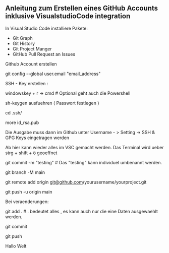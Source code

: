 ## Anleitung zum Erstellen eines GitHub Accounts inklusive VisualstudioCode integration
In Visual Studio Code installiere Pakete:
- Git Graph
- Git History
- Git Project Manger
- GitHub Pull Request an Issues

Github Account erstellen

 git config --global user.email "email_address"

SSH - Key erstellen : 

windowskey + r -> cmd # Optional geht auch die Powershell

sh-keygen ausfuehren ( Passwort festlegen )

 cd .ssh/

 more id_rsa.pub

 Die Ausgabe muss dann im Github unter Username - > Setting -> SSH & GPG Keys eingetragen werden

 Ab hier kann wieder alles im VSC gemacht werden. Das Terminal wird ueber  strg + shift + ö geoeffnet

 git commit -m "testing" # Das "testing" kann individuel umbenannt werden.

 git branch -M main

 git remote add origin git@github.com/yourusername/yourproject.git

 git push -u origin main

Bei veraenderungen:

git add . # . bedeutet alles , es kann auch nur die eine Daten ausgewaehlt werden.

git commit

git push

Hallo Welt
 

